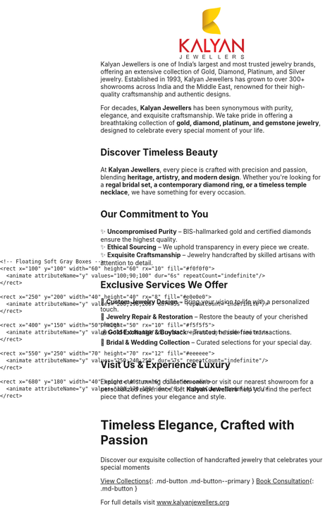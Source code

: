 <div class="animated-bg">
  <svg viewBox="0 0 800 500" xmlns="http://www.w3.org/2000/svg" preserveAspectRatio="xMidYMid slice">
    <!-- White background -->
    <rect width="100%" height="100%" fill="#ffffff"/>

    <!-- Floating Soft Gray Boxes -->
    <rect x="100" y="100" width="60" height="60" rx="10" fill="#f0f0f0">
      <animate attributeName="y" values="100;90;100" dur="6s" repeatCount="indefinite"/>
    </rect>

    <rect x="250" y="200" width="40" height="40" rx="8" fill="#e0e0e0">
      <animate attributeName="y" values="200;190;200" dur="5s" repeatCount="indefinite"/>
    </rect>

    <rect x="400" y="150" width="50" height="50" rx="10" fill="#f5f5f5">
      <animate attributeName="y" values="150;140;150" dur="4s" repeatCount="indefinite"/>
    </rect>

    <rect x="550" y="250" width="70" height="70" rx="12" fill="#eeeeee">
      <animate attributeName="y" values="250;240;250" dur="7s" repeatCount="indefinite"/>
    </rect>

    <rect x="680" y="180" width="40" height="40" rx="6" fill="#eaeaea">
      <animate attributeName="y" values="180;170;180" dur="6s" repeatCount="indefinite"/>
    </rect>
  </svg>
</div>

<style>
.animated-bg {
  position: fixed;
  top: 0;
  left: 0;
  width: 100%;
  height: 100%;
  background: white;
  z-index: -1;
  overflow: hidden;
}
</style>






<style>
/* Light Theme */
[data-md-color-scheme="default"] h1, 
[data-md-color-scheme="default"] h2, 
[data-md-color-scheme="default"] h3, 
[data-md-color-scheme="default"] h4, 
[data-md-color-scheme="default"] h5, 
[data-md-color-scheme="default"] h6 {
    color: purple !important;
}

/* Dark Theme */
[data-md-color-scheme="slate"] h1, 
[data-md-color-scheme="slate"] h2, 
[data-md-color-scheme="slate"] h3, 
[data-md-color-scheme="slate"] h4, 
[data-md-color-scheme="slate"] h5, 
[data-md-color-scheme="slate"] h6 {
    color: yellow !important;
}
</style>

<div style="text-align: center;">
    <img src="assets/images/kalyan_logo.png" class="logo" style="pointer-events: none;">
</div>
Kalyan Jewellers is one of India’s largest and most trusted jewelry brands, offering an extensive collection of Gold, Diamond, Platinum, and Silver jewelry. Established in 1993, Kalyan Jewellers has grown to over 300+ showrooms across India and the Middle East, renowned for their high-quality craftsmanship and authentic designs.


For decades, **Kalyan Jewellers** has been synonymous with purity, elegance, and exquisite craftsmanship. We take pride in offering a breathtaking collection of **gold, diamond, platinum, and gemstone jewelry**, designed to celebrate every special moment of your life.  

## **Discover Timeless Beauty**  


At **Kalyan Jewellers**, every piece is crafted with precision and passion, blending **heritage, artistry, and modern design**. Whether you're looking for a **regal bridal set, a contemporary diamond ring, or a timeless temple necklace**, we have something for every occasion.  



## **Our Commitment to You**  

✨ **Uncompromised Purity** – BIS-hallmarked gold and certified diamonds ensure the highest quality.  
✨ **Ethical Sourcing** – We uphold transparency in every piece we create.  
✨ **Exquisite Craftsmanship** – Jewelry handcrafted by skilled artisans with attention to detail.  



## **Exclusive Services We Offer**  

💎 **Custom Jewelry Design** – Bring your vision to life with a personalized touch.  
🔧 **Jewelry Repair & Restoration** – Restore the beauty of your cherished pieces.  
💰 **Gold Exchange & Buyback** – Trusted, hassle-free transactions.  
👰 **Bridal & Wedding Collection** – Curated selections for your special day.  


## **Visit Us & Experience Luxury**  

Explore our stunning collection online or visit our nearest showroom for a personalized experience. Let **Kalyan Jewellers** help you find the perfect piece that defines your elegance and style.  






<div class="hero" markdown>

# Timeless Elegance, Crafted with Passion

Discover our exquisite collection of handcrafted jewelry that celebrates your special moments

[View Collections](/collections/gold){: .md-button .md-button--primary }
[Book Consultation](/about/contact){: .md-button }

</div>

<style>
h1:hover, h2:hover, h3:hover h4:hover, h5:hover, h6:hover {
    opacity: 0.7; /* Dims the text when hovered */
    transition: opacity 0.3s ease-in-out;
    cursor: pointer;
}
</style>




<p class="visit-text">For full details visit <a href="https://www.kalyanjewellers.net/" target="_blank">www.kalyanjewellers.org</a></p>



